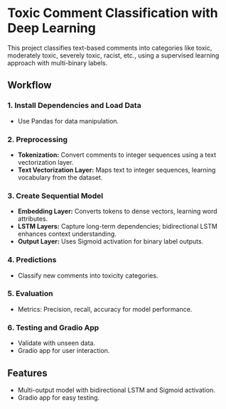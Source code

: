 # Toxic Comment Classification with Deep Learning

This project classifies text-based comments into categories like toxic, moderately toxic, severely toxic, racist, etc., using a supervised learning approach with multi-binary labels.

## Workflow

### 1. Install Dependencies and Load Data
- Use Pandas for data manipulation.

### 2. Preprocessing
- **Tokenization:** Convert comments to integer sequences using a text vectorization layer.
- **Text Vectorization Layer:** Maps text to integer sequences, learning vocabulary from the dataset.

### 3. Create Sequential Model
- **Embedding Layer:** Converts tokens to dense vectors, learning word attributes.
- **LSTM Layers:** Capture long-term dependencies; bidirectional LSTM enhances context understanding.
- **Output Layer:** Uses Sigmoid activation for binary label outputs.

### 4. Predictions
- Classify new comments into toxicity categories.

### 5. Evaluation
- Metrics: Precision, recall, accuracy for model performance.

### 6. Testing and Gradio App
- Validate with unseen data.
- Gradio app for user interaction.

## Features
- Multi-output model with bidirectional LSTM and Sigmoid activation.
- Gradio app for easy testing.